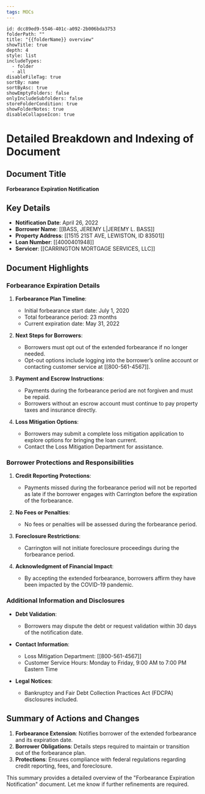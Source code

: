 ```yaml
---
tags: MOCs
---
```

```folder-overview
id: dcc89ed9-5546-401c-a092-2b006bda3753
folderPath: ""
title: "{{folderName}} overview"
showTitle: true
depth: 4
style: list
includeTypes:
  - folder
  - all
disableFileTag: true
sortBy: name
sortByAsc: true
showEmptyFolders: false
onlyIncludeSubfolders: false
storeFolderCondition: true
showFolderNotes: true
disableCollapseIcon: true
```

# Detailed Breakdown and Indexing of Document

## Document Title
**Forbearance Expiration Notification**

## Key Details
- **Notification Date**: April 26, 2022
- **Borrower Name**: [[BASS, JEREMY L|JEREMY L. BASS]]
- **Property Address**: [[1515 21ST AVE, LEWISTON, ID 83501]]
- **Loan Number**: [[4000401948]]
- **Servicer**: [[CARRINGTON MORTGAGE SERVICES, LLC]]

## Document Highlights

### Forbearance Expiration Details
1. **Forbearance Plan Timeline**:
   - Initial forbearance start date: July 1, 2020
   - Total forbearance period: 23 months
   - Current expiration date: May 31, 2022

2. **Next Steps for Borrowers**:
   - Borrowers must opt out of the extended forbearance if no longer needed.
   - Opt-out options include logging into the borrower’s online account or contacting customer service at [[800-561-4567]].

3. **Payment and Escrow Instructions**:
   - Payments during the forbearance period are not forgiven and must be repaid.
   - Borrowers without an escrow account must continue to pay property taxes and insurance directly.

4. **Loss Mitigation Options**:
   - Borrowers may submit a complete loss mitigation application to explore options for bringing the loan current.
   - Contact the Loss Mitigation Department for assistance.

### Borrower Protections and Responsibilities
1. **Credit Reporting Protections**:
   - Payments missed during the forbearance period will not be reported as late if the borrower engages with Carrington before the expiration of the forbearance.

2. **No Fees or Penalties**:
   - No fees or penalties will be assessed during the forbearance period.

3. **Foreclosure Restrictions**:
   - Carrington will not initiate foreclosure proceedings during the forbearance period.

4. **Acknowledgment of Financial Impact**:
   - By accepting the extended forbearance, borrowers affirm they have been impacted by the COVID-19 pandemic.

### Additional Information and Disclosures
- **Debt Validation**:
   - Borrowers may dispute the debt or request validation within 30 days of the notification date.

- **Contact Information**:
   - Loss Mitigation Department: [[800-561-4567]]
   - Customer Service Hours: Monday to Friday, 9:00 AM to 7:00 PM Eastern Time

- **Legal Notices**:
   - Bankruptcy and Fair Debt Collection Practices Act (FDCPA) disclosures included.

## Summary of Actions and Changes
1. **Forbearance Extension**: Notifies borrower of the extended forbearance and its expiration date.
2. **Borrower Obligations**: Details steps required to maintain or transition out of the forbearance plan.
3. **Protections**: Ensures compliance with federal regulations regarding credit reporting, fees, and foreclosure.

This summary provides a detailed overview of the "Forbearance Expiration Notification" document. Let me know if further refinements are required.

